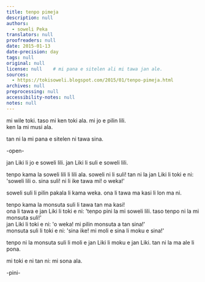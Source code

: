 ```yaml
---
title: tenpo pimeja
description: null
authors:
  - soweli Peka
translators: null
proofreaders: null
date: 2015-01-13
date-precision: day
tags: null
original: null
license: null    # mi pana e sitelen ali mi tawa jan ale.
sources:
  - https://tokisoweli.blogspot.com/2015/01/tenpo-pimeja.html
archives: null
preprocessing: null
accessibility-notes: null
notes: null
---
```


mi wile toki. taso mi ken toki ala. mi jo e pilin lili.  \
ken la mi musi ala.

tan ni la mi pana e sitelen ni tawa sina.


-open-

jan Liki li jo e soweli lili.
jan Liki li suli e soweli lili.

tenpo kama la soweli lili li lili ala. soweli ni li suli! tan ni la jan Liki li toki e ni: 'soweli lili o. sina suli! ni li ike tawa mi! o weka!'

soweli suli li pilin pakala li kama weka. ona li tawa ma kasi li lon ma ni.

tenpo kama la monsuta suli li tawa tan ma kasi!  \
ona li tawa e jan Liki li toki e ni: 'tenpo pini la mi soweli lili. taso tenpo ni la mi monsuta suli!'  \
jan Liki li toki e ni: 'o weka! mi pilin monsuta a tan sina!'  \
monsuta suli li toki e ni: 'sina ike! mi moli e sina li moku e sina!'

tenpo ni la monsuta suli li moli e jan Liki li moku e jan Liki. tan ni la ma ale li pona.

mi toki e ni tan ni: mi sona ala.

-pini-

<!--

Comments from Kaliutra (2015-01-14):

'ni' rather than 'ona' to refer to previous sentence. no 'e' with 'tawa' and 'lon' and prepositions generally.
'weka' means "is distant" when intransitive (no object) and "throw/drive away" when transitive. so second 'weka' is better as 'Kama weka', third is 'Kama tan'

-->